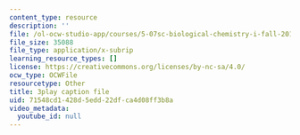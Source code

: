 ```yaml
---
content_type: resource
description: ''
file: /ol-ocw-studio-app/courses/5-07sc-biological-chemistry-i-fall-2013/71548cd1428d5edd22dfca4d08ff3b8a_h20EdXcopeY.srt
file_size: 35088
file_type: application/x-subrip
learning_resource_types: []
license: https://creativecommons.org/licenses/by-nc-sa/4.0/
ocw_type: OCWFile
resourcetype: Other
title: 3play caption file
uid: 71548cd1-428d-5edd-22df-ca4d08ff3b8a
video_metadata:
  youtube_id: null
---
```

